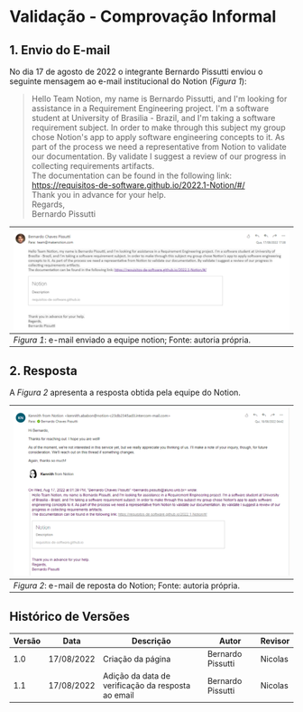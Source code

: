 #  Validação - Comprovação Informal

## 1. Envio do E-mail

No dia 17 de agosto de 2022 o integrante Bernardo Pissutti enviou o seguinte mensagem ao e-mail institucional do Notion (_Figura 1_):

> Hello Team Notion, my name is Bernardo Pissutti, and I'm looking for assistance in a Requirement Engineering project. 
I'm a software student at University of Brasilia - Brazil, and I'm taking a software requirement subject. In order to
make through this subject my group chose Notion's app to apply software engineering concepts to it. As part of the process
we need a representative from Notion to validate our documentation. By validate I suggest a review of our progress in collecting
requirements artifacts.<br/>
The documentation can be found in the following link: https://requisitos-de-software.github.io/2022.1-Notion/#/ <br/>
Thank you in advance for your help.<br/>
Regards,<br/>
Bernardo Pissutti



| ![email_enviado](../../_media/email_enviado.png)                    |
|---------------------------------------------------------------------|
| _Figura 1_: e-mail enviado a equipe notion; Fonte: autoria própria. |

## 2. Resposta

A _Figura 2_ apresenta a resposta obtida pela equipe do Notion.

| ![email_enviado](../../_media/resposta_notion.png)               |
|------------------------------------------------------------------|
| _Figura 2_: e-mail de reposta do Notion; Fonte: autoria própria. |

## Histórico de Versões

| Versão | Data       | Descrição                                          | Autor              | Revisor |
|--------|------------|----------------------------------------------------|--------------------|---------|
| 1.0    | 17/08/2022 | Criação da página                                  | Bernardo Pissutti  | Nicolas |
| 1.1    | 17/08/2022 | Adição da data de verificação da resposta ao email | Bernardo Pissutti  | Nicolas |
